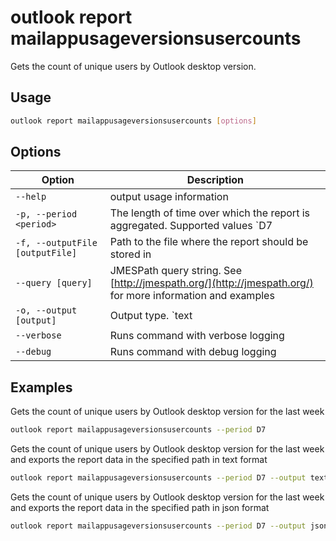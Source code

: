 # outlook report mailappusageversionsusercounts

Gets the count of unique users by Outlook desktop version.

## Usage

```sh
outlook report mailappusageversionsusercounts [options]
```

## Options

Option|Description
------|-----------
`--help`|output usage information
`-p, --period <period>`|The length of time over which the report is aggregated. Supported values `D7|D30|D90|D180`
`-f, --outputFile [outputFile]`|Path to the file where the report should be stored in
`--query [query]`|JMESPath query string. See [http://jmespath.org/](http://jmespath.org/) for more information and examples
`-o, --output [output]`|Output type. `text|json`. Default `text`
`--verbose`|Runs command with verbose logging
`--debug`|Runs command with debug logging

## Examples

Gets the count of unique users by Outlook desktop version for the last week

```sh
outlook report mailappusageversionsusercounts --period D7
```

Gets the count of unique users by Outlook desktop version for the last week and exports the report data in the specified path in text format

```sh
outlook report mailappusageversionsusercounts --period D7 --output text --outputFile 'C:/report.txt'
```

Gets the count of unique users by Outlook desktop version for the last week and exports the report data in the specified path in json format

```sh
outlook report mailappusageversionsusercounts --period D7 --output json --outputFile 'C:/report.json'
```
